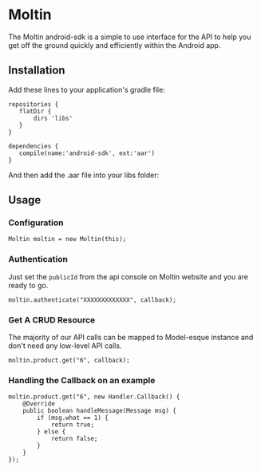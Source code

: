 # Moltin

The Moltin android-sdk is a simple to use interface for the API to help you get off the ground quickly and efficiently within the Android app.

## Installation

Add these lines to your application's gradle file:
```
repositories {
   flatDir {
       dirs 'libs'
   }
}

dependencies {
   compile(name:'android-sdk', ext:'aar')
}
```
And then add the .aar file into your libs folder:

## Usage

### Configuration

```
Moltin moltin = new Moltin(this);
```

### Authentication

Just set the `publicId` from the api console on Moltin website and you are ready to go.

```
moltin.authenticate("XXXXXXXXXXXXX", callback);
```

### Get A CRUD Resource

The majority of our API calls can be mapped to Model-esque instance and don't need any low-level API calls.

```
moltin.product.get("6", callback);
```

### Handling the Callback on an example

```
moltin.product.get("6", new Handler.Callback() {
	@Override
	public boolean handleMessage(Message msg) {
		if (msg.what == 1) {
			return true;
		} else {
			return false;
		}
	}
});
```